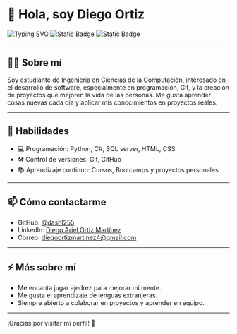 # 👋 Hola, soy Diego Ortiz

![Typing SVG](https://readme-typing-svg.demolab.com/?lines=Desarrollador+Fullstack;Apasionado+por+la+programaci%C3%B3n;Estudiante+de+Ingenier%C3%ADa)
![Static Badge](https://img.shields.io/badge/label-3.12.0-color?label=Python&color=blue)
![Static Badge](https://img.shields.io/badge/label%20--%20color?label=Git&color=yellow)

---

## 👨‍💻 Sobre mí

Soy estudiante de Ingeniería en Ciencias de la Computación, interesado en el desarrollo de software, especialmente en programación, Git, y la creación de proyectos que mejoren la vida de las personas. Me gusta aprender cosas nuevas cada día y aplicar mis conocimientos en proyectos reales.

---

## 🚀 Habilidades

- 💻 Programación: Python, C#, SQL server, HTML, CSS  
- 🛠 Control de versiones: Git, GitHub  
- 📚 Aprendizaje continuo: Cursos, Bootcamps y proyectos personales

---

## 📫 Cómo contactarme

- GitHub: [@dashl255](https://github.com/dashl255)  
- LinkedIn: [Diego Ariel Ortiz Martínez](https://www.linkedin.com/in/diegoortizmartinez)  
- Correo: diegoortizmartinez4@gmail.com

---

## ⚡ Más sobre mí

- Me encanta jugar ajedrez para mejorar mi mente.  
- Me gusta el aprendizaje de lenguas extranjeras.  
- Siempre abierto a colaborar en proyectos y aprender en equipo.

---

¡Gracias por visitar mi perfil! 🚀
